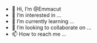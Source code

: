- 👋 Hi, I’m @Emmacut
- 👀 I’m interested in ...
- 🌱 I’m currently learning ...
- 💞️ I’m looking to collaborate on ...
- 📫 How to reach me ...

<!---
Emmacut/Emmacut is a ✨ special ✨ repository because its `README.md` (this file) appears on your GitHub profile.
You can click the Preview link to take a look at your changes.
--->
